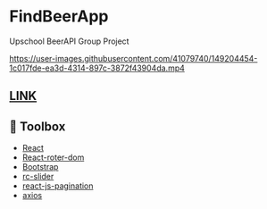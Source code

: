 # FindBeerApp

Upschool BeerAPI Group Project

https://user-images.githubusercontent.com/41079740/149204454-1c017fde-ea3d-4314-897c-3872f43904da.mp4

## [LINK](https://findbeer-j03uvxxpq-gizemykbg.vercel.app/)

## 🧰 Toolbox

- [React]()
- [React-roter-dom]()
- [Bootstrap]()
- [rc-slider]()
- [react-js-pagination]()
- [axios]()
